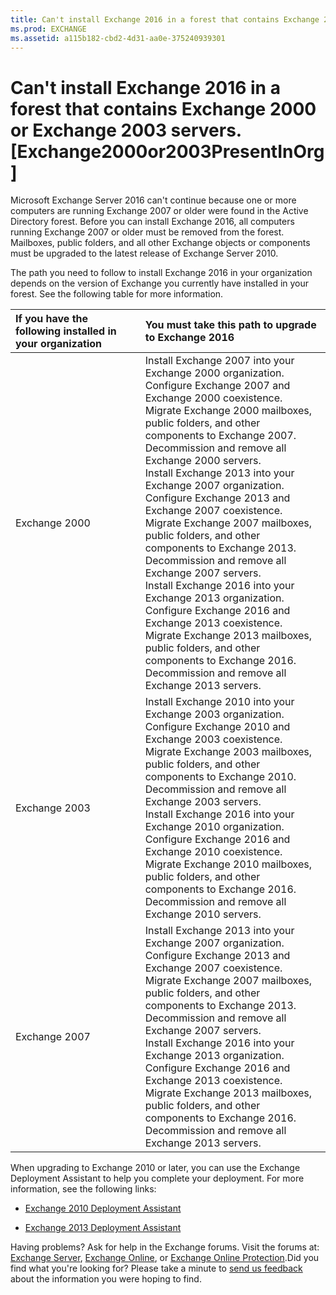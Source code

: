```yaml
---
title: Can't install Exchange 2016 in a forest that contains Exchange 2000 or Exchange 2003 servers. [Exchange2000or2003PresentInOrg]
ms.prod: EXCHANGE
ms.assetid: a115b182-cbd2-4d31-aa0e-375240939301
---
```



# Can't install Exchange 2016 in a forest that contains Exchange 2000 or Exchange 2003 servers. [Exchange2000or2003PresentInOrg]

Microsoft Exchange Server 2016 can't continue because one or more computers are running Exchange 2007 or older were found in the Active Directory forest. Before you can install Exchange 2016, all computers running Exchange 2007 or older must be removed from the forest. Mailboxes, public folders, and all other Exchange objects or components must be upgraded to the latest release of Exchange Server 2010.
  
    
    

The path you need to follow to install Exchange 2016 in your organization depends on the version of Exchange you currently have installed in your forest. See the following table for more information.

|**If you have the following installed in your organization**|**You must take this path to upgrade to Exchange 2016**|
|:-----|:-----|
|Exchange 2000  <br/> | Install Exchange 2007 into your Exchange 2000 organization. <br/>  Configure Exchange 2007 and Exchange 2000 coexistence. <br/>  Migrate Exchange 2000 mailboxes, public folders, and other components to Exchange 2007. <br/>  Decommission and remove all Exchange 2000 servers. <br/>  Install Exchange 2013 into your Exchange 2007 organization. <br/>  Configure Exchange 2013 and Exchange 2007 coexistence. <br/>  Migrate Exchange 2007 mailboxes, public folders, and other components to Exchange 2013. <br/>  Decommission and remove all Exchange 2007 servers. <br/>  Install Exchange 2016 into your Exchange 2013 organization. <br/>  Configure Exchange 2016 and Exchange 2013 coexistence. <br/>  Migrate Exchange 2013 mailboxes, public folders, and other components to Exchange 2016. <br/>  Decommission and remove all Exchange 2013 servers. <br/> |
|Exchange 2003  <br/> | Install Exchange 2010 into your Exchange 2003 organization. <br/>  Configure Exchange 2010 and Exchange 2003 coexistence. <br/>  Migrate Exchange 2003 mailboxes, public folders, and other components to Exchange 2010. <br/>  Decommission and remove all Exchange 2003 servers. <br/>  Install Exchange 2016 into your Exchange 2010 organization. <br/>  Configure Exchange 2016 and Exchange 2010 coexistence. <br/>  Migrate Exchange 2010 mailboxes, public folders, and other components to Exchange 2016. <br/>  Decommission and remove all Exchange 2010 servers. <br/> |
|Exchange 2007  <br/> | Install Exchange 2013 into your Exchange 2007 organization. <br/>  Configure Exchange 2013 and Exchange 2007 coexistence. <br/>  Migrate Exchange 2007 mailboxes, public folders, and other components to Exchange 2013. <br/>  Decommission and remove all Exchange 2007 servers. <br/>  Install Exchange 2016 into your Exchange 2013 organization. <br/>  Configure Exchange 2016 and Exchange 2013 coexistence. <br/>  Migrate Exchange 2013 mailboxes, public folders, and other components to Exchange 2016. <br/>  Decommission and remove all Exchange 2013 servers. <br/> |
   
When upgrading to Exchange 2010 or later, you can use the Exchange Deployment Assistant to help you complete your deployment. For more information, see the following links:
-  [Exchange 2010 Deployment Assistant](https://go.microsoft.com/fwlink/p/?LinkId=171086)
    
  
-  [Exchange 2013 Deployment Assistant](https://go.microsoft.com/fwlink/p/?LinkId=277105)
    
  
Having problems? Ask for help in the Exchange forums. Visit the forums at:  [Exchange Server](https://go.microsoft.com/fwlink/p/?linkId=60612),  [Exchange Online](https://go.microsoft.com/fwlink/p/?linkId=267542), or  [Exchange Online Protection](https://go.microsoft.com/fwlink/p/?linkId=285351).Did you find what you're looking for? Please take a minute to  [send us feedback](mailto:ExchangeHelpFeedback@microsoft.com&amp;subject=Exchange%202016%20help%20feedback&amp;Body=Thanks%20for%20taking%20the%20time%20to%20send%20us%20feedback!%20We%20strive%20to%20respond%20to%20every%20message%20we%20receive,%20even%20though%20it%20might%20take%20us%20a%20while.%20Let%20us%20know%20what%20you%20think%20about%20Exchange%20content:%20What%20are%20we%20doing%20right%3F%20How%20can%20we%20make%20help%20better%3F%0APlease%20note%20that%20we're%20unable%20to%20respond%20to%20requests%20for%20support%20submitted%20via%20this%20email%20address.%20If%20you%20need%20help,%20please%20contact%20Exchange%20Server%20support%20at%20http://go.microsoft.com/fwlink/p/%3FLinkId=402506.%0AThanks!%0AThe%20Exchange%20Server%20Content%20Publishing%20team) about the information you were hoping to find.

